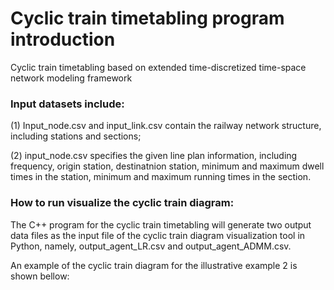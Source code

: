 # Cyclic train timetabling program introduction
Cyclic train timetabling based on extended time-discretized time-space network modeling framework

### Input datasets include:

(1) Input_node.csv and input_link.csv contain the railway network structure, including stations and sections;

(2) input_node.csv specifies the given line plan information, including frequency, origin station, destinatnion station, minimum and maximum dwell times in the station, minimum and maximum running times in the section.

### How to run visualize the cyclic train diagram:

The C++ program for the cyclic train timetabling will generate two output data files as the input file of the cyclic train diagram visualization tool in Python, namely, output_agent_LR.csv and output_agent_ADMM.csv.

An example of the cyclic train diagram for the illustrative example 2 is shown bellow:

